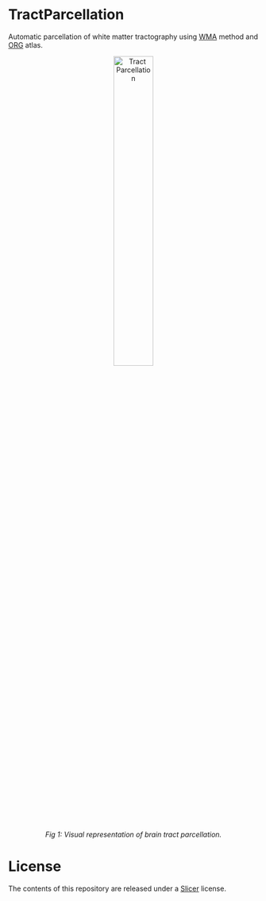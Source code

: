 # TractParcellation
Automatic parcellation of white matter tractography using [WMA](https://whitematteranalysis.readthedocs.io/en/latest/index.html) method and [ORG](https://dmri.slicer.org/atlases/) atlas.


<div align="center">
  <img src="https://github.com/JoshuaKening/SlicerTractParcellation/assets/129246293/a1a48305-d42e-4bdc-8787-bb5b52752d90" alt="Tract Parcellation" style="width:40%;">
  <br>
  <em>Fig 1: Visual representation of brain tract parcellation.</em>
</div>

# License
The contents of this repository are released under a [Slicer](https://github.com/Slicer/Slicer/blob/main/License.txt) license.
